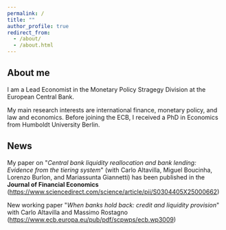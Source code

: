 ```yaml
---
permalink: /
title: ""
author_profile: true
redirect_from: 
  - /about/
  - /about.html
---
```


About me
------
I am a Lead Economist in the Monetary Policy Stragegy Division at the European Central Bank.

My main research interests are international finance, monetary policy, and law and economics. Before joining the ECB, I received a PhD in Economics from Humboldt University Berlin.

News
------
My paper on "_Central bank liquidity reallocation and bank lending: Evidence from the tiering system_" (with Carlo Altavilla, Miguel Boucinha, Lorenzo Burlon, and Mariassunta Giannetti) has been published in the **Journal of Financial Economics** (https://www.sciencedirect.com/science/article/pii/S0304405X25000662)

New working paper "_When banks hold back: credit and liquidity provision_" with Carlo Altavilla and Massimo Rostagno (https://www.ecb.europa.eu/pub/pdf/scpwps/ecb.wp3009)
